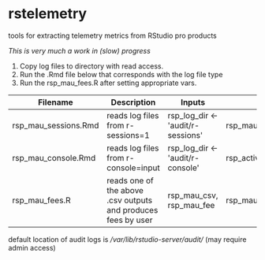 # rstelemetry
tools for extracting telemetry metrics from RStudio pro products

*This is very much a work in (slow) progress*

1. Copy log files to directory with read access. 
2. Run the  .Rmd file below that corresponds with the log file type
3. Run the rsp_mau_fees.R after setting appropriate vars.

| Filename | Description | Inputs | Outputs 
|--------|---------|--------|---------|
| rsp_mau_sessions.Rmd | reads log files from r-sessions=1 | rsp_log_dir <- 'audit/r-sessions' | rsp_mau_sessions.csv |
| rsp_mau_console.Rmd | reads log files from r-console=input | rsp_log_dir <- 'audit/r-console' | rsp_active_user_hours.csv |
| rsp_mau_fees.R | reads one of the above .csv outputs and produces fees by user | rsp_mau_csv, rsp_mau_fee | rsp_mau_fees.csv |




default location of audit logs is _/var/lib/rstudio-server/audit/_ (may require admin access)
